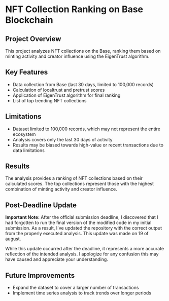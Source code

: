 # NFT Collection Ranking on Base Blockchain

## Project Overview
This project analyzes NFT collections on the Base, ranking them based on minting activity and creator influence using the EigenTrust algorithm.

## Key Features
- Data collection from Base (last 30 days, limited to 100,000 records)
- Calculation of localtrust and pretrust scores
- Application of EigenTrust algorithm for final ranking
- List of top trending NFT collections

## Limitations
- Dataset limited to 100,000 records, which may not represent the entire ecosystem
- Analysis covers only the last 30 days of activity
- Results may be biased towards high-value or recent transactions due to data limitations

## Results
The analysis provides a ranking of NFT collections based on their calculated scores. The top collections represent those with the highest combination of minting activity and creator influence.

## Post-Deadline Update
**Important Note:** After the official submission deadline, I discovered that I had forgotten to run the final version of the modified code in my initial submission. As a result, I've updated the repository with the correct output from the properly executed analysis. 
This update was made on 19 of august.

While this update occurred after the deadline, it represents a more accurate reflection of the intended analysis. I apologize for any confusion this may have caused and appreciate your understanding.

## Future Improvements
- Expand the dataset to cover a larger number of transactions
- Implement time series analysis to track trends over longer periods
